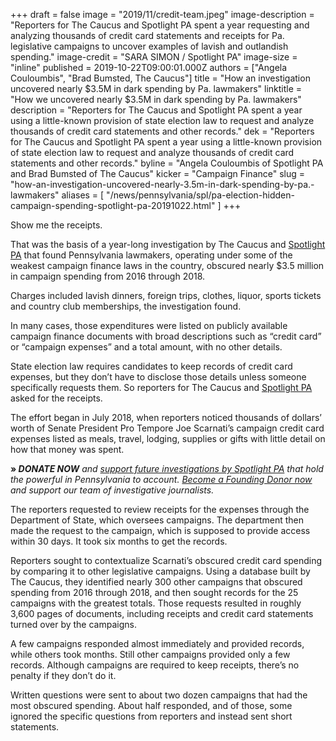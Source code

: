 +++
draft = false
image = "2019/11/credit-team.jpeg"
image-description = "Reporters for The Caucus and Spotlight PA spent a year requesting and analyzing thousands of credit card statements and receipts for Pa. legislative campaigns to uncover examples of lavish and outlandish spending."
image-credit = "SARA SIMON / Spotlight PA"
image-size = "inline"
published = 2019-10-22T09:00:01.000Z
authors = ["Angela Couloumbis", "Brad Bumsted, The Caucus"]
title = "How an investigation uncovered nearly $3.5M in dark spending by Pa. lawmakers"
linktitle = "How we uncovered nearly $3.5M in dark spending by Pa. lawmakers"
description = "Reporters for The Caucus and Spotlight PA spent a year using a little-known provision of state election law to request and analyze thousands of credit card statements and other records."
dek = "Reporters for The Caucus and Spotlight PA spent a year using a little-known provision of state election law to request and analyze thousands of credit card statements and other records."
byline = "Angela Couloumbis of Spotlight PA and Brad Bumsted of The Caucus"
kicker = "Campaign Finance"
slug = "how-an-investigation-uncovered-nearly-3.5m-in-dark-spending-by-pa.-lawmakers"
aliases = [
"/news/pennsylvania/spl/pa-election-hidden-campaign-spending-spotlight-pa-20191022.html"
]
+++

Show me the receipts.

That was the basis of a year-long investigation by The Caucus and [Spotlight PA](https://www.spotlightpa.org/) that found Pennsylvania lawmakers, operating under some of the weakest campaign finance laws in the country, obscured nearly $3.5 million in campaign spending from 2016 through 2018.

Charges included lavish dinners, foreign trips, clothes, liquor, sports tickets and country club memberships, the investigation found.

In many cases, those expenditures were listed on publicly available campaign finance documents with broad descriptions such as “credit card” or “campaign expenses” and a total amount, with no other details.

State election law requires candidates to keep records of credit card expenses, but they don’t have to disclose those details unless someone specifically requests them. So reporters for The Caucus and [Spotlight PA](https://www.spotlightpa.org/) asked for the receipts.

The effort began in July 2018, when reporters noticed thousands of dollars’ worth of Senate President Pro Tempore Joe Scarnati’s campaign credit card expenses listed as meals, travel, lodging, supplies or gifts with little detail on how that money was spent.

**» _DONATE NOW_** _and_ [_support future investigations by Spotlight PA_](https://www.spotlightpa.org/donate/) _that hold the powerful in Pennsylvania to account._ [_Become a Founding Donor now_](https://www.spotlightpa.org/donate/) _and support our team of investigative journalists._

The reporters requested to review receipts for the expenses through the Department of State, which oversees campaigns. The department then made the request to the campaign, which is supposed to provide access within 30 days. It took six months to get the records.

Reporters sought to contextualize Scarnati’s obscured credit card spending by comparing it to other legislative campaigns. Using a database built by The Caucus, they identified nearly 300 other campaigns that obscured spending from 2016 through 2018, and then sought records for the 25 campaigns with the greatest totals. Those requests resulted in roughly 3,600 pages of documents, including receipts and credit card statements turned over by the campaigns.

A few campaigns responded almost immediately and provided records, while others took months. Still other campaigns provided only a few records. Although campaigns are required to keep receipts, there’s no penalty if they don’t do it.

Written questions were sent to about two dozen campaigns that had the most obscured spending. About half responded, and of those, some ignored the specific questions from reporters and instead sent short statements.
